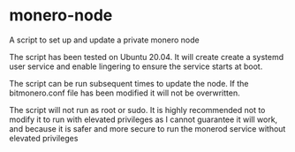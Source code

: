 # monero-node

A script to set up and update a private monero node

The script has been tested on Ubuntu 20.04.
It will create create a systemd user service and enable lingering to ensure the service starts at boot.

The script can be run subsequent times to update the node. If the bitmonero.conf file has been modified it will not be overwritten.

The script will not run as root or sudo. It is highly recommended not to modify it to run with elevated privileges as I cannot guarantee it will work, and because it is safer and more secure to run the monerod service without elevated privileges
